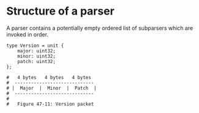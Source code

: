 # Structure of a parser

A parser contains a potentially empty ordered list of subparsers which are
invoked in order.

```spicy
type Version = unit {
    major: uint32;
    minor: uint32;
    patch: uint32;
};
```

```plain
#   4 bytes   4 bytes   4 bytes
#  -----------------------------
# |  Major  |  Minor  |  Patch  |
#  -----------------------------
#
#   Figure 47-11: Version packet
```
